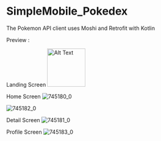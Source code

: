 # SimpleMobile_Pokedex
The Pokemon API client uses Moshi and Retrofit with Kotlin

Preview :

Landing Screen
<img src="https://github.com/agustinusss/SimpleMobile_Pokedex/assets/99394349/344b393c-ac9e-48d7-8e0e-44382aab6859" alt="Alt Text" width="100"/>

Home Screen
![745180_0](https://github.com/agustinusss/SimpleMobile_Pokedex/assets/99394349/94d40284-0cb8-447d-a150-d36098c84617)

![745182_0](https://github.com/agustinusss/SimpleMobile_Pokedex/assets/99394349/cc54c66c-7330-46e9-8320-be19b2a1b62b)

Detail Screen
![745181_0](https://github.com/agustinusss/SimpleMobile_Pokedex/assets/99394349/17c07256-e367-4bf4-a7a5-372879718ed9)

Profile Screen
![745183_0](https://github.com/agustinusss/SimpleMobile_Pokedex/assets/99394349/435ea05f-e0d0-4c3c-834c-43122f3eeff7)
